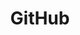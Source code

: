 ---
layout: post
title: GitHub
description: プログラムを公開
image: assets/images/github.png
link: https://github.com/ccc-sokon
---